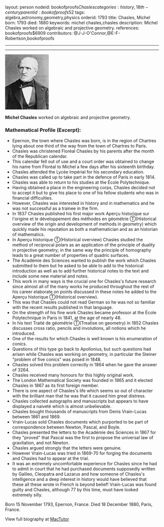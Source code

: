 layout: person
nodeid: bookofproofs$Chasles
categories: history,18th-century
parentid: bookofproofs$52
tags: algebra,astronomy,geometry,physics
orderid: 1793
title: Chasles, Michel
born: 1793
died: 1880
keywords: michel chasles,chasles
description: Michel Chasles worked on algebraic and projective geometry.
references: bookofproofs$6909
contributors: @J-J-O'Connor,@E-F-Robertson,bookofproofs

---



---

![Chasles.jpg](https://github.com/bookofproofs/bookofproofs.github.io/blob/main/_sources/_assets/images/portraits/Chasles.jpg?raw=true)

**Michel Chasles** worked on algebraic and projective geometry.

### Mathematical Profile (Excerpt):
* Epernon, the town where Chasles was born, is in the region of Chartres lying about one third of the way from the town of Chartres to Paris.
* Chasles was christened Floréal Chasles by his parents after the month of the Republican calendar.
* This calendar fell out of use and a court order was obtained to change his name from Floréal to Michel a few days after his sixteenth birthday.
* Chasles attended the Lycée Impérial for his secondary education.
* Chasles was called up to take part in the defence of Paris in early 1814.
* Chasles was able to return to his studies at the École Polytechnique.
* Having obtained a place in the engineering corps, Chasles decided not to accept it but to give his place to one of his fellow students who was in financial difficulties.
* However, Chasles was interested in history and in mathematics and he was not successful as a trainee in the firm.
* In 1837 Chasles published his first major work Aperçu historique sur l'origine et le développement des méthodes en géométrie Ⓣ(Historical overview of the origin and development of methods in geometry) which quickly made his reputation as both a mathematician and as an historian of mathematics.
* In Aperçu historique Ⓣ(Historical overview)  Chasles studied the method of reciprocal polars as an application of the principle of duality in projective geometry; in the same way the principle of homography leads to a great number of properties of quadric surfaces.
* The Académie des Sciences wanted to publish the work which Chasles submitted to them but he asked to be able to add to the historical introduction as well as to add further historical notes to the text and include some new material and notes.
* This work in many ways is the crucial one for Chasles's future research since almost all of the many works he produced throughout the rest of his career elaborate on points discussed in these notes he added to the Aperçu historique Ⓣ(Historical overview).
* This was that Chasles could not read German so he was not so familiar with the recent results published in that language.
* On the strength of his fine work Chasles became professor at the École Polytechnique in Paris in 1841, at the age of nearly 48.
* In his text Traité de géométrie Ⓣ(Treatise on geometry) in 1852 Chasles discusses cross ratio, pencils and involutions, all notions which he introduced.
* One of the results for which Chasles is well known is his enumeration of conics.
* Questions of this type go back to Apollonius, but such questions had arisen while Chasles was working on geometry, in particular the Steiner "problem of five conics" was posed in 1848.
* Chasles solved this problem correctly in 1864 when he gave the answer of 3264.
* Chasles received many honours for this highly original work.
* The London Mathematical Society was founded in 1865 and it elected Chasles in 1867 as its first foreign member.
* There is one aspect of Chasles's life which seems so out of character with the brilliant man that he was that it caused him great distress.
* Chasles collected autographs and manuscripts but appears to have displayed a naiveté which is almost unbelievable.
* Chasles bought thousands of manuscripts from Denis Vrain-Lucas between 1861 and 1869.
* Vrain-Lucas sold Chasles documents which purported to be part of correspondence between Newton, Pascal, and Boyle.
* Chasles presented the letters to the Académie des Sciences in 1867 for they "proved" that Pascal was the first to propose the universal law of gravitation, and not Newton.
* Chasles argued strongly that the letters were genuine.
* However Vrain-Lucas was tried in 1869-70 for forging the documents and Chasles had to appear at the trial.
* It was an extremely uncomfortable experience for Chasles since he had to admit in court that he had purchased documents supposedly written by Galileo, Cleopatra and Lazarus and how someone of Chasles's intelligence and a deep interest in history would have believed that these all these wrote in French is beyond belief! Vrain-Lucas was found guilty and Chasles, although 77 by this time, must have looked extremely silly.

Born 15 November 1793, Epernon, France. Died 18 December 1880, Paris, France.

View full biography at [MacTutor](https://mathshistory.st-andrews.ac.uk/Biographies/Chasles/)
